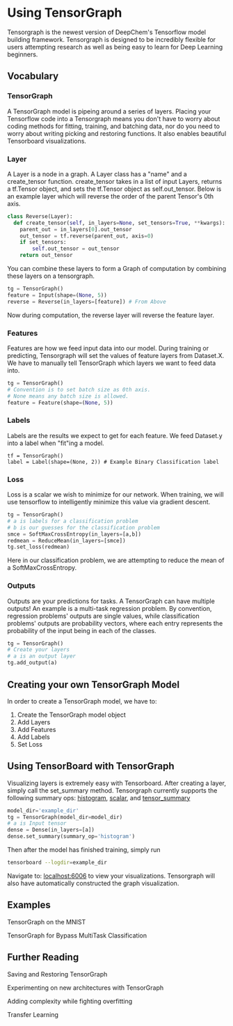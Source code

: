 # Using TensorGraph

Tensorgraph is the newest version of DeepChem's Tensorflow model building framework.
Tensorgraph is designed to be incredibly flexible for users attempting research as well as being easy to learn for Deep Learning beginners.

## Vocabulary

### TensorGraph
A TensorGraph model is pipeing around a series of layers.  Placing your Tensorflow code into a Tensorgraph means you don't have to worry about coding methods for fitting, training, and batching data, nor do you need to worry about writing picking and restoring functions. It also enables beautiful Tensorboard visualizations. 

### Layer
A Layer is a node in a graph.  A Layer class has a "name" and a create_tensor function.  create_tensor takes in a list of input Layers, returns a tf.Tensor object, and sets the tf.Tensor object as self.out_tensor.  Below is an example layer which will reverse the order of the parent Tensor's 0th axis.

``` python
class Reverse(Layer):
  def create_tensor(self, in_layers=None, set_tensors=True, **kwargs):
    parent_out = in_layers[0].out_tensor
    out_tensor = tf.reverse(parent_out, axis=0)
    if set_tensors:
    	self.out_tensor = out_tensor
    return out_tensor
```
You can combine these layers to form a Graph of computation by combining these layers on a tensorgraph.
``` python
tg = TensorGraph()
feature = Input(shape=(None, 5))
reverse = Reverse(in_layers=[feature]) # From Above
```
Now during computation, the reverse layer will reverse the feature layer.

### Features
Features are how we feed input data into our model.  During training or predicting, Tensorgraph will set the values of feature layers from Dataset.X.  We have to manually tell TensorGraph which layers we want to feed data into.

``` python
tg = TensorGraph()
# Convention is to set batch size as 0th axis.
# None means any batch size is allowed.
feature = Feature(shape=(None, 5))
```

### Labels
Labels are the results we expect to get for each feature.  We feed Dataset.y into a label when "fit"ing a model.
```
tf = TensorGraph()
label = Label(shape=(None, 2)) # Example Binary Classification label
```

### Loss
Loss is a scalar we wish to minimize for our network.  When training, we will use tensorflow to intelligently minimize this value via gradient descent.

``` python
tg = TensorGraph()
# a is labels for a classification problem
# b is our guesses for the classification problem
smce = SoftMaxCrossEntropy(in_layers=[a,b])
redmean = ReduceMean(in_layers=[smce])
tg.set_loss(redmean)
```
Here in our classification problem, we are attempting to reduce the mean of a SoftMaxCrossEntropy.

### Outputs
Outputs are your predictions for tasks.  A TensorGraph can have multiple outputs!  An example is a multi-task regression problem.
By convention, regression problems' outputs are single values, while classification problems' outputs are probability vectors,
where each entry represents the probability of the input being in each of the classes.

``` python
tg = TensorGraph()
# Create your layers
# a is an output layer
tg.add_output(a)
```

## Creating your own TensorGraph Model
In order to create a TensorGraph model, we have to:
1. Create the TensorGraph model object
2. Add Layers
3. Add Features
4. Add Labels
5. Set Loss

## Using TensorBoard with TensorGraph
Visualizing layers is extremely easy with Tensorboard. After creating a layer, simply call the set_summary method. 
Tensorgraph currently supports the following summary ops: [histogram](https://www.tensorflow.org/api_docs/python/tf/summary/histogram), [scalar](https://www.tensorflow.org/api_docs/python/tf/summary/scalar), and [tensor_summary](https://www.tensorflow.org/api_docs/python/tf/summary/tensor_summary)

``` python
model_dir='example_dir'
tg = TensorGraph(model_dir=model_dir)
# a is Input tensor
dense = Dense(in_layers=[a])
dense.set_summary(summary_op='histogram')
```
Then after the model has finished training, simply run
``` bash
tensorboard --logdir=example_dir
```
Navigate to: [localhost:6006](localhost:6006) to view your visualizations. Tensorgraph will also have automatically constructed the graph visualization.

## Examples
TensorGraph on the MNIST

TensorGraph for Bypass MultiTask Classification

## Further Reading
Saving and Restoring TensorGraph

Experimenting on new architectures with TensorGraph

Adding complexity while fighting overfitting

Transfer Learning